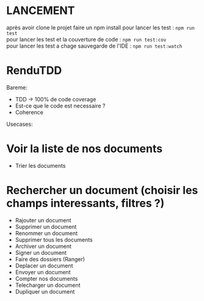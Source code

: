 # LANCEMENT
après avoir clone le projet faire un npm install
pour lancer les test : ``` npm run test ```  
pour lancer les test et la couverture de code : 
``` npm run test:cov ```  
pour lancer les test a chage sauvegarde de l'IDE : 
``` npm run test:watch ```  

# RenduTDD

Bareme:

* TDD -> 100% de code coverage
* Est-ce que le code est necessaire ?
* Coherence

Usecases:

# Voir la liste de nos documents 
* Trier les documents
# Rechercher un document (choisir les champs interessants, filtres ?)
* Rajouter un document
* Supprimer un document
* Renommer un document
* Supprimer tous les documents
* Archiver un document
* Signer un document
* Faire des dossiers (Ranger)
* Deplacer un document
* Envoyer un document
* Compter nos documents
* Telecharger un document
* Dupliquer un document
